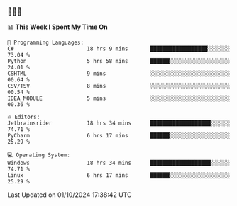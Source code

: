 ### 👋👋👋
<!--START_SECTION:waka-->
📊 **This Week I Spent My Time On** 

```text
💬 Programming Languages: 
C#                       18 hrs 9 mins       ██████████████████░░░░░░░   73.04 % 
Python                   5 hrs 58 mins       ██████░░░░░░░░░░░░░░░░░░░   24.01 % 
CSHTML                   9 mins              ░░░░░░░░░░░░░░░░░░░░░░░░░   00.64 % 
CSV/TSV                  8 mins              ░░░░░░░░░░░░░░░░░░░░░░░░░   00.54 % 
IDEA_MODULE              5 mins              ░░░░░░░░░░░░░░░░░░░░░░░░░   00.36 % 

🔥 Editors: 
Jetbrainsrider           18 hrs 34 mins      ███████████████████░░░░░░   74.71 % 
PyCharm                  6 hrs 17 mins       ██████░░░░░░░░░░░░░░░░░░░   25.29 % 

💻 Operating System: 
Windows                  18 hrs 34 mins      ███████████████████░░░░░░   74.71 % 
Linux                    6 hrs 17 mins       ██████░░░░░░░░░░░░░░░░░░░   25.29 % 
```


 Last Updated on 01/10/2024 17:38:42 UTC
<!--END_SECTION:waka-->
